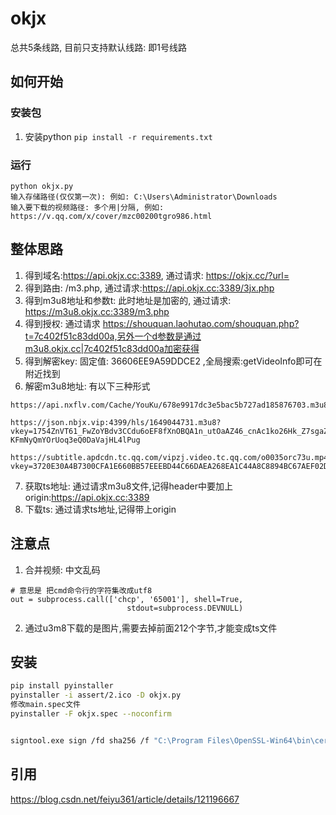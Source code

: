 # okjx

总共5条线路, 目前只支持默认线路: 即1号线路

## 如何开始
### 安装包
1. 安装python  `pip install -r requirements.txt`

### 运行
```
python okjx.py
输入存储路径(仅仅第一次): 例如: C:\Users\Administrator\Downloads
输入要下载的视频路径: 多个用|分隔, 例如: https://v.qq.com/x/cover/mzc00200tgro986.html
```


## 整体思路
1. 得到域名:https://api.okjx.cc:3389, 通过请求: https://okjx.cc/?url=
2. 得到路由: /m3.php, 通过请求:https://api.okjx.cc:3389/3jx.php
3. 得到m3u8地址和参数t: 此时地址是加密的, 通过请求: https://m3u8.okjx.cc:3389/m3.php
4. 得到授权: 通过请求 https://shouquan.laohutao.com/shouquan.php?t=7c402f51c83dd00a,另外一个d参数是通过m3u8.okjx.cc|7c402f51c83dd00a加密获得
5. 得到解密key: 固定值: 36606EE9A59DDCE2 ,全局搜索:getVideoInfo即可在附近找到
6. 解密m3u8地址: 有以下三种形式
``` 
https://api.nxflv.com/Cache/YouKu/678e9917dc3e5bac5b727ad185876703.m3u8

https://json.nbjx.vip:4399/hls/1649044731.m3u8?vkey=1754ZnVT61_FwZoYBdv3CCdu6oEF8fXnOBQA1n_utOaAZ46_cnAc1ko26Hk_Z7sgaZWeDPQvAj17-KFmNyQmYOrUoq3eQ0DaVajHL4lPug

https://subtitle.apdcdn.tc.qq.com/vipzj.video.tc.qq.com/o0035orc73u.mp4?vkey=3720E30A4B7300CFA1E660BB57EEEBD44C66DAEA268EA1C44A8C8894BC67AEF02D28D77222D25DCDFA58D68FF1C8E1977CEFA82106EFECB096FF60AA60AF80E14E3D620368463E8B76C7E09FC818143FADA0AD1E2A083FCB623191077C1B9A0D14B0D87BAF1DBEA2E55F149DFFADFDC4F4E2CF44B5B4944C&QQ=335583&From=www.nxflv.com
```
7. 获取ts地址: 通过请求m3u8文件,记得header中要加上origin:https://api.okjx.cc:3389
8. 下载ts: 通过请求ts地址,记得带上origin


## 注意点

1. 合并视频: 中文乱码

```
# 意思是 把cmd命令行的字符集改成utf8
out = subprocess.call(['chcp', '65001'], shell=True,
                          stdout=subprocess.DEVNULL)
```

2. 通过u3m8下载的是图片,需要去掉前面212个字节,才能变成ts文件

## 安装

``` bash
pip install pyinstaller
pyinstaller -i assert/2.ico -D okjx.py
修改main.spec文件
pyinstaller -F okjx.spec --noconfirm


signtool.exe sign /fd sha256 /f "C:\Program Files\OpenSSL-Win64\bin\cert\okjx.pfx" /p 1234  /t http://timestamp.comodoca.com/authenticode /v "D:\1.source\pythonpath\okjx\assert\Output\okjx.exe"

```


## 引用

https://blog.csdn.net/feiyu361/article/details/121196667
